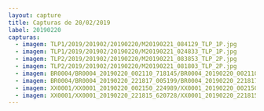 ```yaml
---
layout: capture
title: Capturas de 20/02/2019
label: 20190220
capturas:
  - imagem: TLP1/2019/201902/20190220/M20190221_084129_TLP_1P.jpg
  - imagem: TLP1/2019/201902/20190220/M20190221_024833_TLP_1P.jpg
  - imagem: TLP2/2019/201902/20190220/M20190221_083853_TLP_2P.jpg
  - imagem: TLP2/2019/201902/20190220/M20190221_081803_TLP_2P.jpg
  - imagem: BR0004/BR0004_20190220_002110_718145/BR0004_20190220_002110_718145_stack_24_meteors.jpg
  - imagem: BR0004/BR0004_20190220_221817_005199/BR0004_20190220_221817_005199_stack_47_meteors.jpg
  - imagem: XX0001/XX0001_20190220_002150_224989/XX0001_20190220_002150_224989_stack_1_meteors.jpg
  - imagem: XX0001/XX0001_20190220_221815_620728/XX0001_20190220_221815_620728_stack_1_meteors.jpg
---
```

